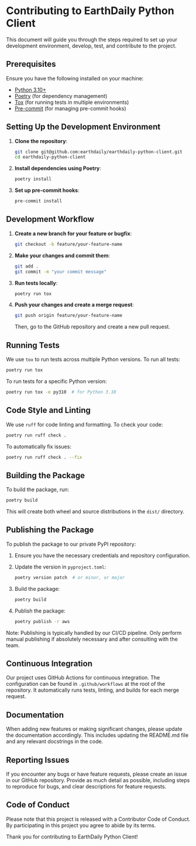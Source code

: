 # Contributing to EarthDaily Python Client

This document will guide you through the steps required to set up your development environment, develop, test, and contribute to the project.

## Prerequisites

Ensure you have the following installed on your machine:
- [Python 3.10+](https://www.python.org/downloads/)
- [Poetry](https://python-poetry.org/docs/#installation) (for dependency management)
- [Tox](https://tox.readthedocs.io/en/latest/) (for running tests in multiple environments)
- [Pre-commit](https://pre-commit.com/) (for managing pre-commit hooks)

## Setting Up the Development Environment

1. **Clone the repository**:
   ```bash
   git clone git@github.com:earthdaily/earthdaily-python-client.git
   cd earthdaily-python-client
   ```

2. **Install dependencies using Poetry**:
   ```bash
   poetry install
   ```

3. **Set up pre-commit hooks**:
   ```bash
   pre-commit install
   ```

## Development Workflow

1. **Create a new branch for your feature or bugfix**:
   ```bash
   git checkout -b feature/your-feature-name
   ```

2. **Make your changes and commit them**:
   ```bash
   git add .
   git commit -m "your commit message"
   ```

3. **Run tests locally**:
   ```bash
   poetry run tox
   ```

4. **Push your changes and create a merge request**:
   ```bash
   git push origin feature/your-feature-name
   ```
   Then, go to the GitHub repository and create a new pull request.

## Running Tests

We use `tox` to run tests across multiple Python versions. To run all tests:

```bash
poetry run tox
```

To run tests for a specific Python version:

```bash
poetry run tox -e py310  # for Python 3.10
```

## Code Style and Linting

We use `ruff` for code linting and formatting. To check your code:

```bash
poetry run ruff check .
```

To automatically fix issues:

```bash
poetry run ruff check . --fix
```

## Building the Package

To build the package, run:

```bash
poetry build
```

This will create both wheel and source distributions in the `dist/` directory.

## Publishing the Package

To publish the package to our private PyPI repository:

1. Ensure you have the necessary credentials and repository configuration.

2. Update the version in `pyproject.toml`:
   ```bash
   poetry version patch  # or minor, or major
   ```

3. Build the package:
   ```bash
   poetry build
   ```

4. Publish the package:
   ```bash
   poetry publish -r aws
   ```

Note: Publishing is typically handled by our CI/CD pipeline. Only perform manual publishing if absolutely necessary and after consulting with the team.

## Continuous Integration

Our project uses GitHub Actions for continuous integration. The configuration can be found in `.github/workflows` at the root of the repository. It automatically runs tests, linting, and builds for each merge request.

## Documentation

When adding new features or making significant changes, please update the documentation accordingly. This includes updating the README.md file and any relevant docstrings in the code.

## Reporting Issues

If you encounter any bugs or have feature requests, please create an issue in our GitHub repository. Provide as much detail as possible, including steps to reproduce for bugs, and clear descriptions for feature requests.

## Code of Conduct

Please note that this project is released with a Contributor Code of Conduct. By participating in this project you agree to abide by its terms.

Thank you for contributing to EarthDaily Python Client!
